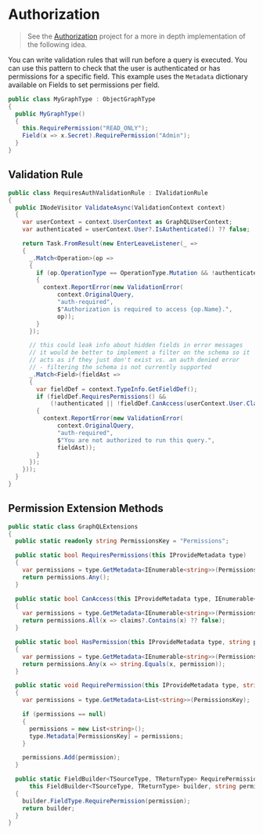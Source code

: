 # Authorization

> See the [Authorization](https://github.com/graphql-dotnet/authorization) project for a
> more in depth implementation of the following idea.

You can write validation rules that will run before a query is executed. You can use this
pattern to check that the user is authenticated or has permissions for a specific field.
This example uses the `Metadata` dictionary available on Fields to set permissions per field.

```csharp
public class MyGraphType : ObjectGraphType
{
  public MyGraphType()
  {
    this.RequirePermission("READ_ONLY");
    Field(x => x.Secret).RequirePermission("Admin");
  }
}
```

## Validation Rule

```csharp
public class RequiresAuthValidationRule : IValidationRule
{
  public INodeVisitor ValidateAsync(ValidationContext context)
  {
    var userContext = context.UserContext as GraphQLUserContext;
    var authenticated = userContext.User?.IsAuthenticated() ?? false;

    return Task.FromResult(new EnterLeaveListener(_ =>
    {
      _.Match<Operation>(op =>
      {
        if (op.OperationType == OperationType.Mutation && !authenticated)
        {
          context.ReportError(new ValidationError(
              context.OriginalQuery,
              "auth-required",
              $"Authorization is required to access {op.Name}.",
              op));
        }
      });

      // this could leak info about hidden fields in error messages
      // it would be better to implement a filter on the schema so it
      // acts as if they just don't exist vs. an auth denied error
      // - filtering the schema is not currently supported
      _.Match<Field>(fieldAst =>
      {
        var fieldDef = context.TypeInfo.GetFieldDef();
        if (fieldDef.RequiresPermissions() &&
            (!authenticated || !fieldDef.CanAccess(userContext.User.Claims)))
        {
          context.ReportError(new ValidationError(
              context.OriginalQuery,
              "auth-required",
              $"You are not authorized to run this query.",
              fieldAst));
        }
      });
    }));
  }
}
```

## Permission Extension Methods

```csharp
public static class GraphQLExtensions
{
  public static readonly string PermissionsKey = "Permissions";

  public static bool RequiresPermissions(this IProvideMetadata type)
  {
    var permissions = type.GetMetadata<IEnumerable<string>>(PermissionsKey, new List<string>());
    return permissions.Any();
  }

  public static bool CanAccess(this IProvideMetadata type, IEnumerable<string> claims)
  {
    var permissions = type.GetMetadata<IEnumerable<string>>(PermissionsKey, new List<string>());
    return permissions.All(x => claims?.Contains(x) ?? false);
  }

  public static bool HasPermission(this IProvideMetadata type, string permission)
  {
    var permissions = type.GetMetadata<IEnumerable<string>>(PermissionsKey, new List<string>());
    return permissions.Any(x => string.Equals(x, permission));
  }

  public static void RequirePermission(this IProvideMetadata type, string permission)
  {
    var permissions = type.GetMetadata<List<string>>(PermissionsKey);

    if (permissions == null)
    {
      permissions = new List<string>();
      type.Metadata[PermissionsKey] = permissions;
    }

    permissions.Add(permission);
  }

  public static FieldBuilder<TSourceType, TReturnType> RequirePermission<TSourceType, TReturnType>(
      this FieldBuilder<TSourceType, TReturnType> builder, string permission)
  {
    builder.FieldType.RequirePermission(permission);
    return builder;
  }
}
```
